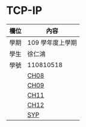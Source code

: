 # TCP-IP

欄位 | 內容
-----|--------
學期 | 109 學年度上學期
學生 |  徐仁鴻
學號 | 110810518
|    | [CH08](https://github.com/07Nick-kciN21/TCP-IP/blob/main/CH8.md)
|    | [CH09](https://github.com/07Nick-kciN21/TCP-IP/blob/main/CH9.md)
|    | [CH11](https://github.com/07Nick-kciN21/TCP-IP/blob/main/CH11.md)
|    | [CH12](https://github.com/07Nick-kciN21/TCP-IP/blob/main/CH12.md)
|    | [SYP](https://github.com/07Nick-kciN21/TCP-IP/blob/main/STP.md)

